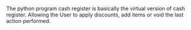 The python program cash register is basically the virtual version of cash register. Allowing the User to apply discounts, add items or void the last action performed. 
